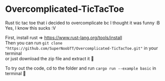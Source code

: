 # Overcomplicated-TicTacToe
Rust tic tac toe that i decided to overcomplicate bc I thought it was funny :B \
Yes, I know this sucks :V 

First, install rust => https://www.rust-lang.org/tools/install \
Then you can run `git clone "https://github.com/SuperNoobTT/Overcomplicated-TicTacToe.git"` in your terminal\
or just download the zip file and extract it 🐥

To try out the code, cd to the folder and run `cargo run --example basic` in terminal 🍇
